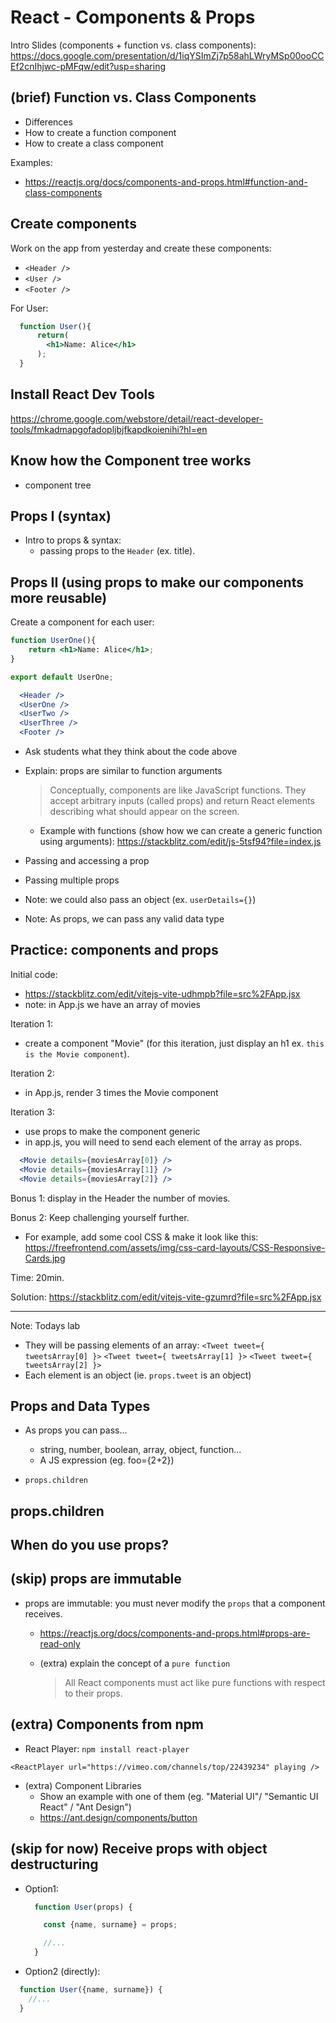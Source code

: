 

# React - Components & Props


<!-- 

Status: draft

@todo: prepare a basic exercise to practice Components + props.
  - create stackblitz
  - ask students to create a child component
  - pass info from parent to child
  - (extra) create grandchild & pass info to grandchild
  - (this can also be a good exercise to warm-up tomorrow)

-->


Intro Slides (components + function vs. class components): 
https://docs.google.com/presentation/d/1iqYSImZj7p58ahLWryMSp00ooCCEf2cnIhjwc-pMFqw/edit?usp=sharing

<!-- 
  @todo: 
  - add some code syntax to the slides (how to pass props when we render a component etc)
-->


## (brief) Function vs. Class Components

- Differences
- How to create a function component
- How to create a class component

Examples: 
- https://reactjs.org/docs/components-and-props.html#function-and-class-components



## Create components

Work on the app from yesterday and create these components:
- `<Header />`
- `<User />`
- `<Footer />`


For User:

```jsx
  function User(){
      return(
        <h1>Name: Alice</h1>
      );
  }
```



## Install React Dev Tools 
  https://chrome.google.com/webstore/detail/react-developer-tools/fmkadmapgofadopljbjfkapdkoienihi?hl=en



## Know how the Component tree works
-  component tree 



## Props I (syntax)

- Intro to props & syntax:
  - passing props to the `Header` (ex. title).



## Props II (using props to make our components more reusable)

Create a component for each user:

```jsx
function UserOne(){
    return <h1>Name: Alice</h1>;
}

export default UserOne;
```


```jsx
  <Header />
  <UserOne />
  <UserTwo />
  <UserThree />
  <Footer />
```

- Ask students what they think about the code above

- Explain: props are similar to function arguments 

  > Conceptually, components are like JavaScript functions. They accept arbitrary inputs (called props) and return React elements describing what should appear on the screen.

  - Example with functions (show how we can create a generic function using arguments): https://stackblitz.com/edit/js-5tsf94?file=index.js



- Passing and accessing a prop
- Passing multiple props

- Note: we could also pass an object (ex. `userDetails={}`)
- Note: As props, we can pass any valid data type



## Practice: components and props

<!-- @todo: consider creating a more simple exercise (passing just a string as props, instead of an object) -->

Initial code: 
- https://stackblitz.com/edit/vitejs-vite-udhmpb?file=src%2FApp.jsx
- note: in App.js we have an array of movies

Iteration 1: 
  - create a component "Movie" (for this iteration, just display an h1 ex. `this is the Movie component`).

Iteration 2: 
  - in App.js, render 3 times the Movie component

Iteration 3: 
- use props to make the component generic
- in app.js, you will need to send each element of the array as props.

```jsx
  <Movie details={moviesArray[0]} />
  <Movie details={moviesArray[1]} />
  <Movie details={moviesArray[2]} />
```

Bonus 1: display in the Header the number of movies.

Bonus 2: Keep challenging yourself further. 
- For example, add some cool CSS & make it look like this: https://freefrontend.com/assets/img/css-card-layouts/CSS-Responsive-Cards.jpg


Time: 20min.

Solution: https://stackblitz.com/edit/vitejs-vite-gzumrd?file=src%2FApp.jsx


<!-- 
@LT:
- solve together (brief) 
- explain how to add css (className + add rules to index.css)
-->


---

Note: Todays lab

- They will be passing elements of an array:
    `<Tweet tweet={ tweetsArray[0] }>`
    `<Tweet tweet={ tweetsArray[1] }>`
    `<Tweet tweet={ tweetsArray[2] }>`
- Each element is an object (ie. `props.tweet` is an object)




## Props and Data Types

- As props you can pass...
  - string, number, boolean, array, object, function... 
  - A JS expression (eg. foo={2+2})

- `props.children`


## props.children



## When do you use props?




## (skip) props are immutable

- props are immutable: you must never modify the `props` that a component receives.
  - https://reactjs.org/docs/components-and-props.html#props-are-read-only

  - (extra) explain the concept of a `pure function`
    > All React components must act like pure functions with respect to their props.




## (extra) Components from npm

- React Player:
`npm install react-player`

`<ReactPlayer url="https://vimeo.com/channels/top/22439234" playing />`

- (extra) Component Libraries
  - Show an example with one of them (eg. "Material UI"/ "Semantic UI React" / "Ant Design")
  - https://ant.design/components/button





## (skip for now) Receive props with object destructuring

  - Option1: 
    ```js
      function User(props) {

        const {name, surname} = props;

        //...
      }
    ```


  - Option2 (directly): 

  ```js
    function User({name, surname}) {
      //...
    }
  ```




<!-- 

@LT: install React Dev Tools

https://chrome.google.com/webstore/detail/react-developer-tools/fmkadmapgofadopljbjfkapdkoienihi?hl=en

-->

